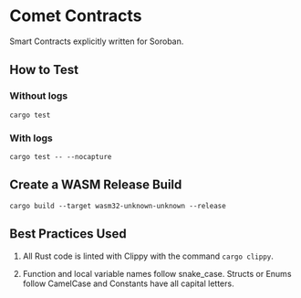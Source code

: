 # Comet Contracts

Smart Contracts explicitly written for Soroban.

## How to Test

### Without logs

```cargo test```

### With logs

```cargo test -- --nocapture```

## Create a WASM Release Build

```cargo build --target wasm32-unknown-unknown --release```

## Best Practices Used

1. All Rust code is linted with Clippy with the command `cargo clippy`.

2. Function and local variable names follow snake_case. Structs or Enums follow CamelCase and Constants have all capital letters.
